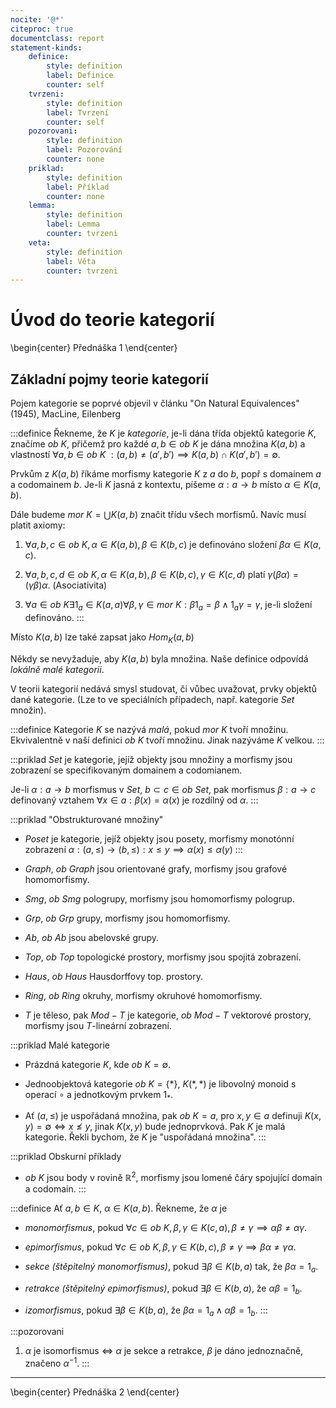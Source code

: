 ```yaml
---
nocite: '@*'
citeproc: true
documentclass: report
statement-kinds:
    definice:
        style: definition
        label: Definice
        counter: self
    tvrzeni:
        style: definition
        label: Tvrzení
        counter: self
    pozorovani:
        style: definition
        label: Pozorování
        counter: none
    priklad:
        style: definition
        label: Příklad
        counter: none
    lemma:
        style: definition
        label: Lemma
        counter: tvrzeni
    veta:
        style: definition
        label: Věta
        counter: tvrzeni
---
```

# Úvod do teorie kategorií

\begin{center}
Přednáška 1
\end{center}

## Základní pojmy teorie kategorií

Pojem kategorie se poprvé objevil v článku "On Natural Equivalences" (1945), MacLine, Eilenberg

:::definice
Řekneme, že $K$ je *kategorie*, je-li dána třída objektů kategorie $K$, značíme $ob\:K$, přičemž pro každé $a, b \in ob\:K$ je dána množina $K(a, b)$ a vlastností $\forall a, b \in ob\: K$ $: (a,b) \neq (a',b') \implies K(a, b) \cap K(a', b') = \emptyset$.

Prvkům z $K(a,b)$ říkáme morfismy kategorie $K$ z $a$ do $b$, popř s domainem $a$ a codomainem $b$. Je-li $K$ jasná z kontextu, píšeme $\alpha: a \rightarrow b$ místo $\alpha \in K(a, b)$.

Dále budeme $mor\: K = \bigcup K(a, b)$ značit třídu všech morfismů. Navíc musí platit axiomy:

1) $\forall a, b, c \in ob\:K, \alpha \in K(a, b), \beta \in K(b, c)$ je definováno složení $\beta \alpha \in K(a, c)$.

2) $\forall a, b, c, d \in ob\:K, \alpha \in K(a ,b), \beta \in K(b, c), \gamma \in K(c, d)$ platí $\gamma(\beta\alpha) = (\gamma \beta)\alpha$. (Asociativita)

3) $\forall a \in ob\:K \exists 1_a \in K(a, a) \forall \beta, \gamma \in mor\: K: \beta 1_a = \beta \land 1_a \gamma = \gamma$, je-li složení definováno.
:::

Místo $K(a, b)$ lze také zapsat jako $Hom_K (a, b)$

Někdy se nevyžaduje, aby $K(a, b)$ byla množina. Naše definice odpovídá *lokálně malé kategorii*.

V teorii kategorií nedává smysl studovat, či vůbec uvažovat, prvky objektů dané kategorie. (Lze to ve speciálních případech, např. kategorie $Set$ množin).

:::definice
Kategorie $K$ se nazývá *malá*, pokud $mor\: K$ tvoří množinu. Ekvivalentně v naší definici $ob\:K$ tvoří množinu. Jinak nazýváme $K$ velkou.
:::

:::priklad
$Set$ je kategorie, jejíž objekty jsou množiny a morfismy jsou zobrazení se specifikovaným domainem a codomianem.

Je-li $\alpha: a \rightarrow b$ morfismus v $Set$, $b\subset c \in ob\:Set$, pak morfismus $\beta: a \rightarrow c$ definovaný vztahem $\forall x \in a: \beta(x) = \alpha(x)$ je rozdílný od $\alpha$.
:::

:::priklad
"Obstrukturované množiny"

- $Poset$ je kategorie, jejíž objekty jsou posety, morfismy monotónní zobrazení $\alpha:(a, \leq) \rightarrow (b, \leq): x \leq y \implies \alpha(x) \leq \alpha (y)$
:::

- $Graph$, $ob\: Graph$ jsou orientované grafy, morfismy jsou grafové homomorfismy.

- $Smg$, $ob\: Smg$ pologrupy, morfismy jsou homomorfismy pologrup.

- $Grp$, $ob\: Grp$ grupy, morfismy jsou homomorfismy.

- $Ab$, $ob\: Ab$ jsou abelovské grupy.

- $Top$, $ob\: Top$ topologické prostory, morfismy jsou spojitá zobrazení.

- $Haus$, $ob\: Haus$ Hausdorffovy top. prostory.

- $Ring$, $ob\: Ring$ okruhy, morfismy okruhové homomorfismy.

- $T$ je těleso, pak $Mod-T$ je kategorie, $ob\: Mod-T$ vektorové prostory, morfismy jsou $T$-lineární zobrazení.

:::priklad
Malé kategorie

- Prázdná kategorie $K$, kde $ob\: K = \emptyset$.

- Jednoobjektová kategorie $ob\: K = \{ * \}$, $K(*, *)$ je libovolný monoid s operací $\circ$ a jednotkovým prvkem $1_*$.

- Ať $(a, \leq)$ je uspořádaná množina, pak $ob\: K = a$, pro $x, y \in a$ definuji $K(x,y) = \emptyset \iff x \nleq y$, jinak $K(x,y)$ bude jednoprvková. Pak $K$ je malá kategorie. Řekli bychom, že $K$ je "uspořádaná množina".
:::

:::priklad
Obskurní příklady

- $ob\: K$ jsou body v rovině $\mathbb{R}^2$, morfismy jsou lomené čáry spojující domain a codomain.
:::

:::definice
Ať $a, b \in K$, $\alpha \in K(a,b)$. Řekneme, že $\alpha$ je

- *monomorfismus*, pokud $\forall c \in ob\: K, \beta, \gamma \in K(c, a), \beta \neq \gamma \implies \alpha \beta \neq \alpha \gamma$.

- *epimorfismus*, pokud $\forall c \in ob\: K, \beta, \gamma \in K(b, c), \beta \neq \gamma \implies \beta \alpha \neq \gamma \alpha$.

- *sekce (štěpitelný monomorfismus)*, pokud $\exists \beta \in K(b, a)$ tak, že $\beta \alpha = 1_a$.

- *retrakce (štěpitelný epimorfismus)*, pokud $\exists \beta \in K(b, a)$, že $\alpha \beta = 1_b$.

- *izomorfismus*, pokud $\exists \beta \in K(b, a)$, že $\beta \alpha = 1_a \land \alpha \beta = 1_b$.
:::

:::pozorovani
1) $\alpha$ je isomorfismus $\iff$ $\alpha$ je sekce a retrakce, $\beta$ je dáno jednoznačně, značeno $\alpha^{-1}$.
:::

___

\begin{center}
Přednáška 2
\end{center}